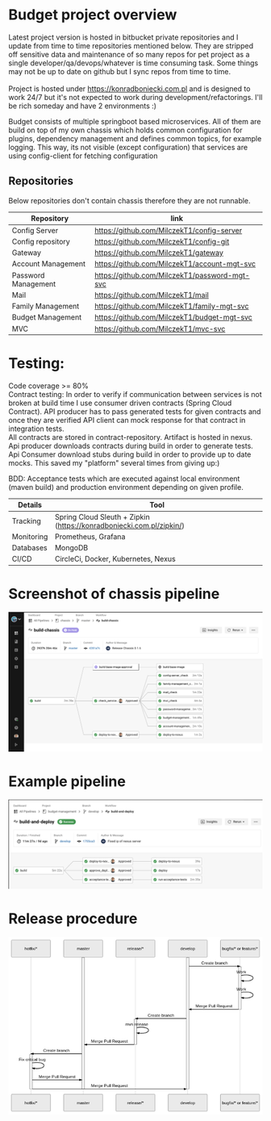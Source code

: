 # Budget project overview <br/>
Latest project version is hosted in bitbucket private repositories and I update from time to time repositories mentioned below. They are stripped off sensitive data and maintenance of so many repos for pet project as a single developer/qa/devops/whatever is time consuming task. Some things may not be up to date on github but I sync repos from time to time.<br/><br/> Project is hosted under https://konradboniecki.com.pl and is designed to work 24/7 but it's not expected to work during development/refactorings. I'll be rich someday and have 2 environments :)

Budget consists of multiple springboot based microservices. All of them are build on top of my own chassis which holds common configuration for plugins, dependency management and defines common topics, for example logging. This way, its not visible (except configuration) that services are using config-client for fetching configuration

## Repositories
Below repositories don't contain chassis therefore they are not runnable.

Repository | link                                          |
--- |-----------------------------------------------|
Config Server | https://github.com/MilczekT1/config-server    |
Config repository | https://github.com/MilczekT1/config-git       |
Gateway | https://github.com/MilczekT1/gateway |
Account Management | https://github.com/MilczekT1/account-mgt-svc  |
Password Management | https://github.com/MilczekT1/password-mgt-svc |
Mail | https://github.com/MilczekT1/mail |
Family Management | https://github.com/MilczekT1/family-mgt-svc |   
Budget Management | https://github.com/MilczekT1/budget-mgt-svc |  
MVC | https://github.com/MilczekT1/mvc-svc |

# Testing:<br/>
Code coverage >= 80% <br/>
Contract testing: In order to verify if communication between services is not broken at build time I use consumer driven contracts (Spring Cloud Contract). API producer has to pass generated tests for given contracts and once they are verified API client can mock response for that contract in integration tests. </br>All contracts are stored in contract-repository. Artifact is hosted in nexus. Api producer downloads contracts during build  in order to generate tests. Api Consumer download stubs during build in order to provide up to date mocks. This saved my "platform" several times from giving up:)

BDD: Acceptance tests which are executed against local environment (maven build) and production environment depending on given profile.

 Details | Tool |
--- | --- |
Tracking | Spring Cloud Sleuth + Zipkin (https://konradboniecki.com.pl/zipkin/)
Monitoring | Prometheus, Grafana|
Databases | MongoDB |
CI/CD | CircleCi, Docker, Kubernetes, Nexus |

# Screenshot of chassis pipeline
![plot](./img/circleci-chassis.png)
# Example pipeline
![plot](./img/circleci-pipeline.png)
# Release procedure
![plot](./img/release-procedure.png)

